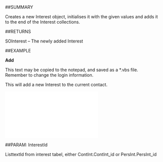 
##SUMMARY

Creates a new Interest object, initialises it with the given values and adds it to the end of the Interest collections.


##RETURNS

SOInterest – The newly added Interest


##EXAMPLE

**Add**


This text may be copied to the notepad, and saved as a *.vbs file. Remember to change the login information.


This will add a new Interest to the current contact.


![](..\..\Examples\vbs\SOInterests.Add.vbs.txt)


##PARAM: InterestId

ListtextId from interest tabel, either ContInt.ContInt_id or PersInt.PersInt_id


